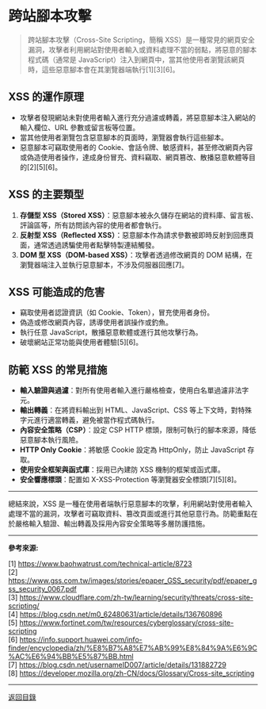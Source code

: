 # 跨站腳本攻擊

> 跨站腳本攻擊（Cross-Site Scripting，簡稱 XSS）是一種常見的網頁安全漏洞，攻擊者利用網站對使用者輸入或資料處理不當的弱點，將惡意的腳本程式碼（通常是 JavaScript）注入到網頁中，當其他使用者瀏覽該網頁時，這些惡意腳本會在其瀏覽器端執行[1][3][6]。

## XSS 的運作原理

- 攻擊者發現網站未對使用者輸入進行充分過濾或轉義，將惡意腳本注入網站的輸入欄位、URL 參數或留言板等位置。
- 當其他使用者瀏覽包含惡意腳本的頁面時，瀏覽器會執行這些腳本。
- 惡意腳本可竊取使用者的 Cookie、會話令牌、敏感資料，甚至修改網頁內容或偽造使用者操作，達成身份冒充、資料竊取、網頁篡改、散播惡意軟體等目的[2][5][6]。

## XSS 的主要類型

1. **存儲型 XSS（Stored XSS）**：惡意腳本被永久儲存在網站的資料庫、留言板、評論區等，所有訪問該內容的使用者都會執行。
2. **反射型 XSS（Reflected XSS）**：惡意腳本作為請求參數被即時反射到回應頁面，通常透過誘騙使用者點擊特製連結觸發。
3. **DOM 型 XSS（DOM-based XSS）**：攻擊者透過修改網頁的 DOM 結構，在瀏覽器端注入並執行惡意腳本，不涉及伺服器回應[7]。

## XSS 可能造成的危害

- 竊取使用者認證資訊（如 Cookie、Token），冒充使用者身份。
- 偽造或修改網頁內容，誘導使用者誤操作或釣魚。
- 執行任意 JavaScript，散播惡意軟體或進行其他攻擊行為。
- 破壞網站正常功能與使用者體驗[5][6]。

## 防範 XSS 的常見措施

- **輸入驗證與過濾**：對所有使用者輸入進行嚴格檢查，使用白名單過濾非法字元。
- **輸出轉義**：在將資料輸出到 HTML、JavaScript、CSS 等上下文時，對特殊字元進行適當轉義，避免被當作程式碼執行。
- **內容安全策略（CSP）**：設定 CSP HTTP 標頭，限制可執行的腳本來源，降低惡意腳本執行風險。
- **HTTP Only Cookie**：將敏感 Cookie 設定為 HttpOnly，防止 JavaScript 存取。
- **使用安全框架與函式庫**：採用已內建防 XSS 機制的框架或函式庫。
- **安全響應標頭**：配置如 X-XSS-Protection 等瀏覽器安全標頭[7][5][8]。

---

總結來說，XSS 是一種在使用者端執行惡意腳本的攻擊，利用網站對使用者輸入處理不當的漏洞，攻擊者可竊取資料、篡改頁面或進行其他惡意行為。防範重點在於嚴格輸入驗證、輸出轉義及採用內容安全策略等多層防護措施。

---

**參考來源:**

[1] https://www.baohwatrust.com/technical-article/8723 \
[2] https://www.gss.com.tw/images/stories/epaper_GSS_security/pdf/epaper_gss_security_0067.pdf \
[3] https://www.cloudflare.com/zh-tw/learning/security/threats/cross-site-scripting/ \
[4] https://blog.csdn.net/m0_62480631/article/details/136760896 \
[5] https://www.fortinet.com/tw/resources/cyberglossary/cross-site-scripting \
[6] https://info.support.huawei.com/info-finder/encyclopedia/zh/%E8%B7%A8%E7%AB%99%E8%84%9A%E6%9C%AC%E6%94%BB%E5%87%BB.html \
[7] https://blog.csdn.net/usernameID007/article/details/131882729 \
[8] https://developer.mozilla.org/zh-CN/docs/Glossary/Cross-site_scripting

---

[返回目錄](./../README.md)
